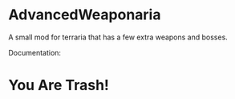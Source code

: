 # AdvancedWeaponaria
A small mod for terraria that has a few extra weapons and bosses.

Documentation:
<!DOCTYPE html>
<html lang = "en">
<body>
<h1>You Are Trash!</h1>
</body>
</html>
